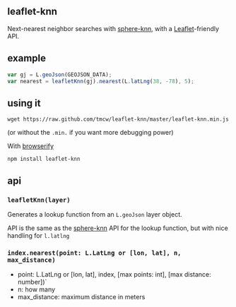 ## leaflet-knn

Next-nearest neighbor searches with [sphere-knn](https://github.com/darkskyapp/sphere-knn),
with a [Leaflet](http://leafletjs.com/)-friendly API.

## example

```js
var gj = L.geoJson(GEOJSON_DATA);
var nearest = leafletKnn(gj).nearest(L.latLng(38, -78), 5);
```

## using it

    wget https://raw.github.com/tmcw/leaflet-knn/master/leaflet-knn.min.js

(or without the `.min.` if you want more debugging power)

With [browserify](https://github.com/substack/node-browserify)

    npm install leaflet-knn

## api

### `leafletKnn(layer)`

Generates a lookup function from an `L.geoJson` layer object.

API is the same as the [sphere-knn](https://github.com/darkskyapp/sphere-knn) API
for the lookup function, but with nice handling for `l.latlng`

### `index.nearest(point: L.LatLng or [lon, lat], n, max_distance)`

* point: L.LatLng or [lon, lat], index, [max points: int], [max distance: number])`
* n: how many
* max_distance: maximum distance in meters
